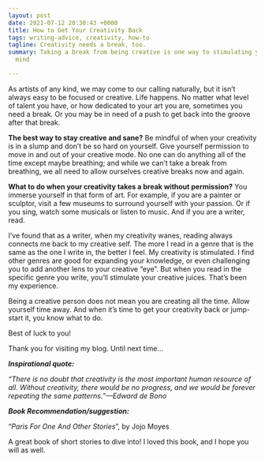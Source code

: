 ```yaml
---
layout: post
date: 2021-07-12 20:30:43 +0000
title: How to Get Your Creativity Back
tags: writing-advice, creativity, how-to
tagline: Creativity needs a break, too.
summary: Taking a break from being creative is one way to stimulating your creativity
  mind

---
```

As artists of any kind, we may come to our calling naturally, but it isn’t always easy to be focused or creative. Life happens. No matter what level of talent you have, or how dedicated to your art you are, sometimes you need a break. Or you may be in need of a push to get back into the groove after that break.

**The best way to stay creative and sane?** Be mindful of when your creativity is in a slump and don’t be so hard on yourself. Give yourself permission to move in and out of your creative mode. No one can do anything all of the time except maybe breathing; and while we can’t take a break from breathing, we all need to allow ourselves creative breaks now and again.

**What to do when your creativity takes a break without permission?** You immerse yourself in that form of art. For example, if you are a painter or sculptor, visit a few museums to surround yourself with your passion. Or if you sing, watch some musicals or listen to music. And if you are a writer, read.

I’ve found that as a writer, when my creativity wanes, reading always connects me back to my creative self. The more I read in a genre that is the same as the one I write in, the better I feel. My creativity is stimulated. I find other genres are good for expanding your knowledge, or even challenging you to add another lens to your creative “eye”. But when you read in the specific genre you write, you’ll stimulate your creative juices. That’s been my experience.

Being a creative person does not mean you are creating all the time. Allow yourself time away. And when it’s time to get your creativity back or jump-start it, you know what to do.

Best of luck to you!

Thank you for visiting my blog. Until next time…

**_Inspirational quote:_**

_“There is no doubt that creativity is the most important human resource of all. Without creativity, there would be no progress, and we would be forever repeating the same patterns.”—Edward de Bono_

**_Book Recommendation/suggestion:_**

“_Paris For One And Other Stories_”, by Jojo Moyes

A great book of short stories to dive into! I loved this book, and I hope you will as well.